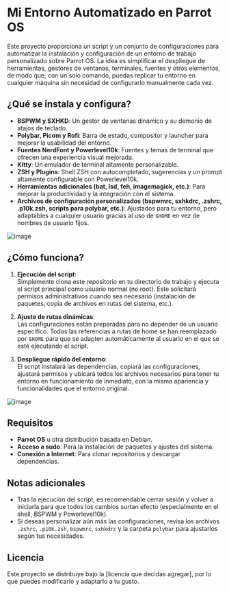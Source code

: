 # Mi Entorno Automatizado en Parrot OS

Este proyecto proporciona un script y un conjunto de configuraciones para automatizar la instalación y configuración de un entorno de trabajo personalizado sobre Parrot OS. La idea es simplificar el despliegue de herramientas, gestores de ventanas, terminales, fuentes y otros elementos, de modo que, con un solo comando, puedas replicar tu entorno en cualquier máquina sin necesidad de configurarlo manualmente cada vez.

## ¿Qué se instala y configura?

- **BSPWM y SXHKD**: Un gestor de ventanas dinámico y su demonio de atajos de teclado.
- **Polybar, Picom y Rofi**: Barra de estado, compositor y launcher para mejorar la usabilidad del entorno.
- **Fuentes NerdFont y Powerlevel10k**: Fuentes y temas de terminal que ofrecen una experiencia visual mejorada.
- **Kitty**: Un emulador de terminal altamente personalizable.
- **ZSH y Plugins**: Shell ZSH con autocompletado, sugerencias y un prompt altamente configurable con Powerlevel10k.
- **Herramientas adicionales (bat, lsd, feh, imagemagick, etc.)**: Para mejorar la productividad y la integración con el sistema.
- **Archivos de configuración personalizados (bspwmrc, sxhkdrc, .zshrc, .p10k.zsh, scripts para polybar, etc.)**: Ajustados para tu entorno, pero adaptables a cualquier usuario gracias al uso de `$HOME` en vez de nombres de usuario fijos.


![image](https://github.com/user-attachments/assets/662ef00c-4832-48ff-af70-2119e5f6f482)

## ¿Cómo funciona?

1. **Ejecución del script**:  
   Simplemente clona este repositorio en tu directorio de trabajo y ejecuta el script principal como usuario normal (no root). Este solicitará permisos administrativos cuando sea necesario (instalación de paquetes, copia de archivos en rutas del sistema, etc.).

2. **Ajuste de rutas dinámicas**:  
   Las configuraciones están preparadas para no depender de un usuario específico. Todas las referencias a rutas de home se han reemplazado por `$HOME` para que se adapten automáticamente al usuario en el que se esté ejecutando el script.

3. **Despliegue rápido del entorno**:  
   El script instalará las dependencias, copiará las configuraciones, ajustará permisos y ubicará todos los archivos necesarios para tener tu entorno en funcionamiento de inmediato, con la misma apariencia y funcionalidades que el entorno original.

![image](https://github.com/user-attachments/assets/eea77b5c-afdf-4903-a4e2-29abac3a57d0)

## Requisitos

- **Parrot OS** u otra distribución basada en Debian.
- **Acceso a sudo**: Para la instalación de paquetes y ajustes del sistema.
- **Conexión a Internet**: Para clonar repositorios y descargar dependencias.

## Notas adicionales

- Tras la ejecución del script, es recomendable cerrar sesión y volver a iniciarla para que todos los cambios surtan efecto (especialmente en el shell, BSPWM y Powerlevel10k).
- Si deseas personalizar aún más las configuraciones, revisa los archivos `.zshrc`, `.p10k.zsh`, `bspwmrc`, `sxhkdrc` y la carpeta `polybar` para ajustarlos según tus necesidades.

## Licencia

Este proyecto se distribuye bajo la [licencia que decidas agregar], por lo que puedes modificarlo y adaptarlo a tu gusto.

